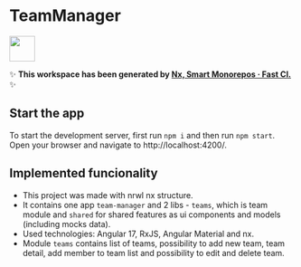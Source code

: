 # TeamManager

<a alt="Nx logo" href="https://nx.dev" target="_blank" rel="noreferrer"><img src="https://raw.githubusercontent.com/nrwl/nx/master/images/nx-logo.png" width="45"></a>

✨ **This workspace has been generated by [Nx, Smart Monorepos · Fast CI.](https://nx.dev)** ✨


## Start the app

To start the development server, first run `npm i` and then run `npm start`. Open your browser and navigate to http://localhost:4200/.


## Implemented funcionality

- This project was made with nrwl nx structure.
- It contains one app `team-manager` and 2 libs - `teams`, which is team module and `shared` for shared features as ui components and models (including mocks data).
- Used technologies: Angular 17, RxJS, Angular Material and nx.
- Module `teams` contains list of teams, possibility to add new team, team detail, add member to team list and possibility to edit and delete team.

